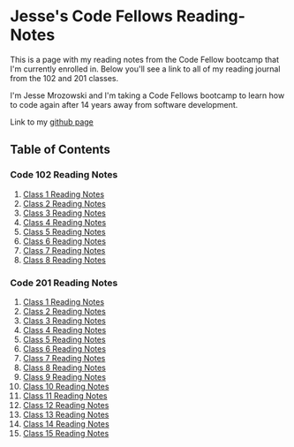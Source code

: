 # Jesse's Code Fellows Reading-Notes
This is a page with my reading notes from the Code Fellow bootcamp that I'm currently enrolled in. Below you'll see a link to all of my reading journal from the 102 and 201 classes.

I'm Jesse Mrozowski and I'm taking a Code Fellows bootcamp to learn how to code again after 14 years away from software development.

Link to my [github page](https://github.com/mrozowjj)

## Table of Contents

### Code 102 Reading Notes

1. [Class 1 Reading Notes](code102/read01.md)
2. [Class 2 Reading Notes](code102/read02.md)
3. [Class 3 Reading Notes](code102/read03.md)
4. [Class 4 Reading Notes](code102/read04.md)
5. [Class 5 Reading Notes](code102/read05.md)
6. [Class 6 Reading Notes](code102/read06.md)
7. [Class 7 Reading Notes](code102/read07.md)
8. [Class 8 Reading Notes](code102/read08.md)

### Code 201 Reading Notes

1. [Class 1 Reading Notes](code201/read01.md)
2. [Class 2 Reading Notes](code201/read02.md)
3. [Class 3 Reading Notes](code201/read03.md)
4. [Class 4 Reading Notes](code201/read04.md)
5. [Class 5 Reading Notes](code201/read05.md)
6. [Class 6 Reading Notes](code201/read06.md)
7. [Class 7 Reading Notes](code201/read07.md)
8. [Class 8 Reading Notes](code201/read08.md)
9. [Class 9 Reading Notes](code201/read09.md)
10. [Class 10 Reading Notes](code201/read10.md)
11. [Class 11 Reading Notes](code201/read11.md)
12. [Class 12 Reading Notes](code201/read12.md)
13. [Class 13 Reading Notes](code201/read13.md)
14. [Class 14 Reading Notes](code201/read14.md)
15. [Class 15 Reading Notes](code201/read15.md)

